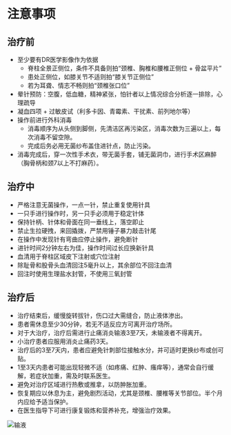 # 注意事项

## 治疗前

- 至少要有DR医学影像作为依据
  - 脊柱全景正侧位，条件不具备则拍“颈椎、胸椎和腰椎正侧位 + 骨盆平片”
  - 患处正侧位，如膝关节不适则拍“膝关节正侧位”
  - 若为耳聋、情志不畅则拍“颈椎张口位”
- 晕针预防：空腹，低血糖，精神紧张，怕针者以上情况综合分析逐一排除，心理疏导
- 凝血四项 + 过敏皮试（利多卡因、青霉素、干扰素、前列地尔等）
- 操作前进行外科消毒
  - 消毒顺序为从头侧到脚侧，先清洁区再污染区，消毒次数为三遍以上，每次消毒不留空隙。
  - 完成后务必用无菌纱布盖住进针点，防止污染。
- 消毒完成后，穿一次性手术衣，带无菌手套，铺无菌洞巾，进行手术区麻醉（胸骨柄和颈7以上不打麻药）。

## 治疗中

- 严格注意无菌操作，一点一针，禁止重复使用针具
- 一只手进行操作时，另一只手必须用于稳定针体
- 保持针柄、针体和骨面在同一垂线上，落空即止
- 禁止生拉硬拽，来回撬拨，严禁用锤子暴力敲击针尾
- 在操作中发现针有弯曲应停止操作，避免断针
- 进针时间2分钟左右为佳，操作时间过长应换新针具
- 血清用于脊柱区域皮下注射或穴位注射
- 除耻骨和股骨头血清回注5毫升以上，其余部位不回注血清
- 回注时使用生理盐水封管，不使用三氧封管

## 治疗后

- 治疗结束后，缓慢旋转拔针，伤口过大需缝合，防止液体渗出。
- 患者需休息至少30分钟，若无不适反应方可离开治疗场所。
- 对于大治疗，治疗后需进行止痛消炎输液3至7天，未输液者不得离开。
- 小治疗患者应服用消炎止痛药3天。
- 治疗后的3至7天内，患者应避免针刺部位接触水分，并可适时更换纱布或创可贴。
- 1至3天内患者可能出现轻微不适（如疼痛、红肿、瘙痒等），通常会自行缓解，若症状加重，需及时联系医生。
- 避免对治疗区域进行热敷或推拿，以防肿胀加重。
- 恢复期应以休息为主，避免剧烈活动，尤其是颈椎、腰椎等关节部位。半个月内应给予适当保护。
- 在医生指导下可进行康复锻炼和营养补充，增强治疗效果。

![输液](images/输液.png)
